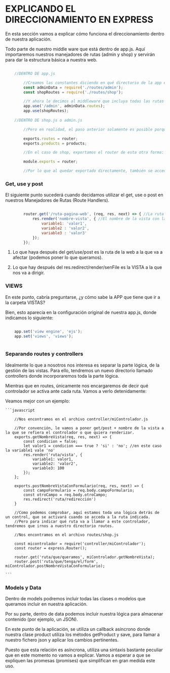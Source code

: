 # EXPLICANDO EL DIRECCIONAMIENTO EN EXPRESS

En esta sección vamos a explicar cómo funciona el direccionamiento dentro de nuestra aplicación.

Todo parte de nuestro middle ware que está dentro de app.js. 
Aquí importaremos nuestros manejadores de rutas (admin y shop) y servirán para dar la estructura básica a nuestra web.

```javascript

    //DENTRO DE app.js

        //Creamos las constantes diciendo en qué directorio de la app están
        const adminData = require('./routes/admin');
        const shopRoutes = require('./routes/shop');

        //Y ahora le decimos al middleware que incluya todas las rutas que estén en los archivos asignados
        app.use('/admin', adminData.routes);
        app.use(shopRoutes);
    
    //DENTRO DE shop.js o admin.js

        //Pero en realidad, el paso anterior solamente es posible porque nosotros ya habíamos hecho las EPORTACIONES correspondientes dentro de shop y de admin. Estas exportaciones están en la última línea y quedaban así:

        exports.routes = router;
        exports.products = products;

        //En el caso de shop, exportamos el router de esta otra forma:

        module.exports = router;

        //Por lo que al quedar exportado directamente, también se accede al router directamente (sin tener que especificar shop.router, como con admin)

```

### Get, use y post

El siguiente punto sucederá cuando decidamos utilizar el get, use o post en nuestros Manejadores de Rutas (Route Handlers).


```javascript

        router.get('/ruta-pagina-web', (req, res, next) => { //La ruta a la que se refiere
            res.render('nombre-vista', { //El nombre de la vista con la que se responde
                variable1: 'valor1', 
                variable2 : 'valor2',
                variable3 : 'valor3'
            });
        });

```

1. Lo que haya después del get/use/post es la ruta de la web a la que va a afectar (podemos poner lo que queramos).

2. Lo que hay después del res.redirect/render/senFile es la VISTA a la que nos va a dirigir.


### VIEWS

En este punto, cabría preguntarse, ¿y cómo sabe la APP que tiene que ir a la carpeta VISTAS?

Bien, esto aparecía en la configuración original de nuestra app.js, donde indicamos lo siguiente:

```javascript

    app.set('view engine', 'ejs');
    app.set('views', 'views');
    
```


### Separando routes y controllers

Idealmente lo que a nosotros nos interesa es separar la parte lógica, de la gestión de las vistas. 
Para ello, tendremos un nuevo directorio llamado controllers donde incorporaremos toda la parte lógica.

Mientras que en routes, únicamente nos encargaremos de decir qué controlador se activa ante cada ruta.
Vamos a verlo detenidamente:

Veamos mejor con un ejemplo:

    ```javascript
    
        //Nos encontramos en el archivo controller/miControlador.js

        //Por convención, le vamos a poner get/post + nombre de la vista a la que se refiera el controlador o que quiera renderizar.
        exports.getNombreVista(req, res, next) => {
            const condicion = false;
            let valor1 = condicion === true ? 'si' : 'no'; //en este caso la variable1 vale 'no'
            res.render('ruta/vista', {
                variable1: valor1,
                variable2: 'valor2',
                variable3: 100
            });
        };

        exports.postNombreVistaConFormulario(req, res, next) => {
            const campoFormulario = req.body.campoFormulario;
            const otroCampo = req.body.otroCampo;
            res.redirect('ruta/redirección')
        }

        //Como podemos comprobar, aquí estamos toda una lógica detrás de un control, que se activará cuando se acceda a la ruta indicada. 
        //Pero para indicar qué ruta va a llamar a este controlador, tendremos que irnos a nuestro directorio routes.

        //Nos encontramos en el archivo routes/shop.js

        const micontrolador = require('controller/miControlador');
        const router = express.Router();

        router.get('ruta/que/queramos', miControlador.getNombreVista);
        router.post('ruta/que/tenga/el/form', miControlador.postNombreVistaConFormulario);

    ```

### Models y Data

Dentro de models podremos incluir todas las clases o modelos que queramos incluir en nuestra aplicación.

Por su parte, dentro de data podemos incluir nuestra lógica para  almacenar contenido (por ejemplo, un JSON).

En este punto de la aplicación, se utiliza un callback asíncrono donde nuestra clase product utiliza los métodos getProduct y save,
para llamar a nuestro fichero json y aplicar los cambios pertinentes.

Puesto que esta relación es asíncrona, utiliza una sintaxis bastante peculiar que en este momento no vamos a explicar.
Vamos a esperar a que se expliquen las promesas (promises) que simplifican en gran medida este uso.




```javascript


```






```javascript


```